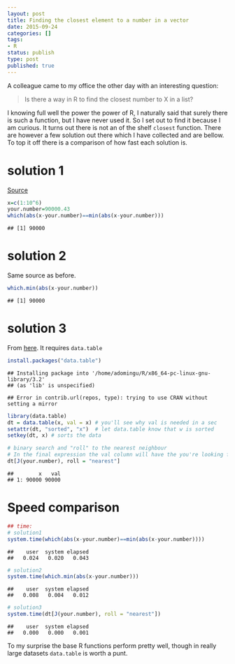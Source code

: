 ```yaml
---
layout: post
title: Finding the closest element to a number in a vector
date: 2015-09-24
categories: []
tags:
- R
status: publish
type: post
published: true
---
```



A colleague came to my office the other day with an interesting question:

> Is there a way in R to find the closest number to X in a list?

I knowing full well the power the power of R, I naturally said that surely there is such a function, but I have never used it. So I set out to find it because I am curious. It turns out there is not an of the shelf `closest` function. There are however a few solution out there which I have collected and are bellow. To top it off there is a comparison of how fast each solution is.

# solution 1
[Source](https://stat.ethz.ch/pipermail/r-help/2008-July/167226.html)



```r
x=c(1:10^6)
your.number=90000.43
which(abs(x-your.number)==min(abs(x-your.number)))
```

```
## [1] 90000
```

# solution 2
Same source as before.


```r
which.min(abs(x-your.number))
```

```
## [1] 90000
```


# solution 3
From [here](http://stackoverflow.com/questions/20133344/find-closest-value-in-a-vector-with-binary-search). It requires `data.table`


```r
install.packages("data.table")
```

```
## Installing package into '/home/adomingu/R/x86_64-pc-linux-gnu-library/3.2'
## (as 'lib' is unspecified)
```

```
## Error in contrib.url(repos, type): trying to use CRAN without setting a mirror
```

```r
library(data.table)
dt = data.table(x, val = x) # you'll see why val is needed in a sec
setattr(dt, "sorted", "x")  # let data.table know that w is sorted
setkey(dt, x) # sorts the data

# binary search and "roll" to the nearest neighbour
# In the final expression the val column will have the you're looking for.
dt[J(your.number), roll = "nearest"]
```

```
##        x   val
## 1: 90000 90000
```

# Speed comparison


```r
## time:
# solution1
system.time(which(abs(x-your.number)==min(abs(x-your.number))))
```

```
##    user  system elapsed 
##   0.024   0.020   0.043
```

```r
# solution2
system.time(which.min(abs(x-your.number)))
```

```
##    user  system elapsed 
##   0.008   0.004   0.012
```

```r
# solution3
system.time(dt[J(your.number), roll = "nearest"])
```

```
##    user  system elapsed 
##   0.000   0.000   0.001
```

To my surprise the base R functions perform pretty well, though in really large datasets `data.table` is worth a punt.
